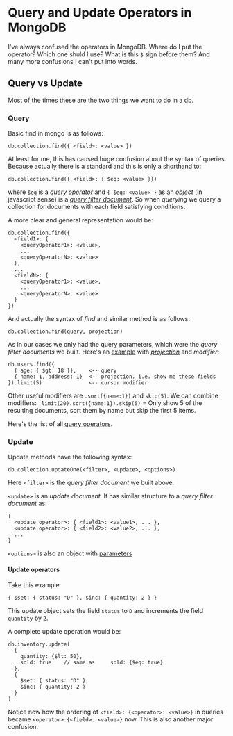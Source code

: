 # Query and Update Operators in MongoDB

I've always confused the operators in MongoDB. Where do I put the operator? Which one shuld I use? What is this `$` sign before them? And many more confusions I can't put into words. 

## Query vs Update

Most of the times these are the two things we want to do in a db.

### Query

Basic find in mongo is as follows:
```
db.collection.find({ <field>: <value> })
```
At least for me, this has caused huge confusion about the syntax of queries. Because actually there is a standard and this is only a shorthand to:
```
db.collection.find({ <field>: { $eq: <value> }})
```

where `$eq` is a [*query operator*](https://docs.mongodb.com/manual/reference/operator/query/#query-selectors) and `{ $eq: <value> }` as an _object_ (in javascript sense) is a [*query filter document*](https://docs.mongodb.com/manual/core/document/#document-query-filter). So when _querying_ we query a collection for documents with each field satisfying conditions.

A more clear and general representation would be:
```
db.collection.find({
  <field1>: {
    <queryOperator1>: <value>,
    ...
    <queryOperatorN>: <value>
  },
  ...
  <fieldN>: {
    <queryOperator1>: <value>,
    ...
    <queryOperatorN>: <value>
  }
})
```

And actually the syntax of _find_ and similar method is as follows:
```
db.collection.find(query, projection)
```

As in our cases we only had the query parameters, which were the _query filter documents_ we built. Here's an [example](https://docs.mongodb.com/manual/crud/#read-operations) with [_projection_](https://docs.mongodb.com/manual/reference/method/db.collection.find/#projections) and _modifier_:
```
db.users.find({
  { age: { $gt: 18 }},    <-- query
  { name: 1, address: 1}  <-- projection. i.e. show me these fields
}).limit(5)               <-- cursor modifier
```
Other useful modifiers are `.sort({name:1})` and `skip(5)`. We can combine modifiers: `.limit(20).sort({name:1}).skip(5)` = Only show 5 of the resulting documents, sort them by name but skip the first 5 items.

Here's the list of all [query operators](https://docs.mongodb.com/manual/reference/operator/query/#query-selectors).

### Update
Update methods have the following syntax:
```
db.collection.updateOne(<filter>, <update>, <options>)
```

Here `<filter>` is the _query filter document_ we built above.

`<update>` is an _update document_. It has similar structure to a _query filter document_ as:
```
{
  <update operator>: { <field1>: <value1>, ... },
  <update operator>: { <field2>: <value2>, ... },
  ...
}
```

`<options>` is also an object with [parameters](https://docs.mongodb.com/manual/reference/method/db.collection.updateOne/#syntax)

#### Update operators
Take this example
```
{ $set: { status: "D" }, $inc: { quantity: 2 } }
```

This update object sets the field `status` to `D` and increments the field `quantity` by `2`.

A complete update operation would be:
```
db.inventory.update(
  { 
    quantity: {$lt: 50},
    sold: true    // same as     sold: {$eq: true}
  },
  {
    $set: { status: "D" },
    $inc: { quantity: 2 }
  }
)
```

Notice now how the ordering of `<field>: {<operator>: <value>}` in queries became `<operator>:{<field>: <value>}` now. This is also another major confusion.
